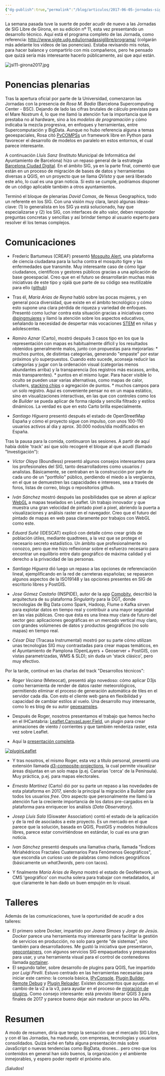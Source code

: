 ```yaml
---
{"dg-publish":true,"permalink":"/blog/articulos/2017-06-05-jornadas-sig-libre-girona-2017/jornadas-sig-libre-girona/","title":"Jornadas SIG Libre Girona"}
---
```



La semana pasada tuve la suerte de poder acudir de nuevo a las Jornadas de SIG Libre de Girona, en su edición nº 11, esta vez presentando un desarrollo técnico. Aquí está el programa completo de las Jornada, como referencia: http://www.sigte.udg.edu/jornadassiglibre/programa/ (colgarán más adelante los vídeos de las ponencias). Estaba revisando mis notas, para hacer balance y compartirlo con mis compañeros, pero he pensado que quizá sería más interesante hacerlo públicamente, así que aquí están.

![jsl11-girona2017.jpg](/img/user/Blog/Articulos/2017-06-05-jornadas-sig-libre-girona-2017/media/jsl11-girona2017.jpg)
# Ponencias plenarias

Tras la apertura oficial por parte de la Universidad, comenzaron las Jornadas con la presencia de _Rosa M. Badia_ (Barcelona Supercomputing Center - BSC). Dejando de lado las cifras brutales de cálculo previstas para el Mare Nostrum 4, lo que me llamó la atención fue la importancia que le prestaba no al hardware, sino a los _modelos de programación_ y cómo indicaba la mezcla progresiva, en enfoques y herramientas, entre Supercomputación y BigData. Aunque no hubo referencia alguna a temas geoespaciales, Rosa citó [PyCOMPSs](https://pypi.python.org/pypi/pycompss) un framework libre en Python para favorecer el desarrollo de modelos en paralelo en estos entornos, el cual parece interesante.

A continuación _Lluís Sanz_ (Instituto Municipal de Informática del Ayuntamiento de Barcelona) hizo un repaso general de la estrategia [Barcelona Ciudad Digital](http://ajuntament.barcelona.cat/estrategiadigital/es). En el ámbito SIG, ya en la parte final, comentó que están en un proceso de migración de bases de datos y herramientas diversas a QGIS, en un proyecto que se llama _QVista_ y que será liberado este año, lo cual es una gran noticia. Si esto se cumple, podríamos disponer de un código aplicable también a otros ayuntamientos.

Terminó el bloque de plenarias _David Comas_, de Nexus Geographics, todo un referente en los SIG. Con una visión muy clara, lanzó algunas ideas-clave: (1) lo generalista en los SIG ya está solucionado, hay que especializarse y (2) los SIG, con interfaces de alto valor, deben responder preguntas concretas y sencillas y así brindar tiempo al usuario experto para resolver él los temas complejos.

# Comunicaciones

- Frederic Bartumeus (CREAF) presentó [Mosquito Alert](http://www.mosquitoalert.com/), una plataforma de ciencia ciudadana para la lucha contra el mosquito tigre y las enfermedades que transmite. Muy interesante caso de cómo ligar ciudadanos, científicos y gestores públicos gracias a una aplicación de base geoespacial. Creo que en el futuro se desarrollarán muchas más iniciativas de este tipo y ojalá que parte de su código sea reutilizable para ello ([github](https://github.com/MoveLab))

- Tras él, _María Arias de Reyna_ habló sobre las pocas mujeres, y en general poca diversidad, que existe en el ámbito tecnológico y cómo esto supone una clara pérdida de riqueza y variedad de enfoques. Presentó como luchar contra esta situación gracias a iniciativas como [@pingmujeres](https://twitter.com/pingmujeres?lang=es) y llamó la atención sobre los aspectos educativos, señalando la necesidad de despertar más vocaciones [STEM](https://es.wikipedia.org/wiki/Educaci%C3%B3n_STEM) en niñas y adolescentes.

- _Ramiro Aznar_ (Carto), mostró después 3 casos tipo en los que la representación con mapas es habitualmente difícil y los resultados obtenidos generalmente malos, junto con propuestas para mejorarlas: \* muchos puntos, de distintas categorías, generando "empaste" por estar próximos y/o superpuestos. Cuando esto sucede, aconseja reducir las categorías y jugar con la ordenación visual (categorías menos abundantes arriba) y la transparencia (los registros más escasos, arriba, más transparentes). \* puntos en el mismo lugar. Para hacer visible lo oculto se pueden usar varias alternativas, como mapas de calor, clusters, [stacking chips](https://carto.com/blog/stacking-chips-a-map-hack) o agregación de puntos. \* muchos campos para un solo registro. Aquí es conveniente pensar no en un mapa estático, sino en visualizaciones interactivas, en las que con controles como los de _Builder_ se pueda aplicar de forma rápida y sencilla filtrado y estilos dinámicos. La verdad es que en esto Carto brilla especialmente.

- _Santiago Higuera_ presentó después el estado de OpenStreetMap España y cómo el proyecto sigue con impulso, con unos 100-110 usuarios activos al día y aprox. 30.000 nodos/día modificados en España.

Tras la pausa para la comida, continuaron las sesiones. A partir de aquí había doble 'track' así que sólo recogeré el bloque al que acudí (llamado "Investigación"):

- _Víctor Olaya_ (Boundless) presentó algunos consejos interesantes para los profesionales del SIG, tanto desarrolladores como usuarios / analistas. Básicamente, se centraban en la construcción por parte de cada uno de un "portfolio" público, perdiendo el miedo a la vergüenza, en el que se demuestren las capacidades e intereses, sea a través de foros, listas de correo, blogs o repositorios github.

- _Iván Sánchez_ mostró después las posibilidades que se abren al aplicar [WebGL](https://gitlab.com/IvanSanchez/Leaflet.TileLayer.GL) a mapas teselados en Leaflet. Un trabajo innovador y que muestra una gran velocidad de pintado pixel a pixel, abriendo la puerta a visualizaciones y análisis raster en el navegador. Creo que el futuro del pintado de mapas en web pasa claramente por trabajos con WebGL como este.

- _Eduard Suñé_ (IDESCAT) explicó con detalle cómo crear grids de población útiles, mediante quadtrees, a la vez que se protege el necesario secreto estadístico. Un ámbito que profesionalmente no conozco, pero que me hizo reflexionar sobre el esfuerzo necesario para encontrar un equilibrio entre dato geográfico de máxima calidad y el derecho a la privacidad de las personas.

- _Santiago Higuera_ dió luego un repaso a las opciones de referenciación lineal, ejemplificando en la red de carreteras españolas; se repasaron algunos aspectos de la ISO19148 y las opciones presentes en SIG de escritorio libres y PostGIS.

- _Jose Gómez Castaño_ (INSPIDE), autor de la app [Comobity](https://play.google.com/store/apps/details?id=com.inspide.comobity&hl=es), describió la arquitectura de su plataforma _Singularity_ para la DGT, donde tecnologías de Big Data como Spark, Hadoop, Flume o Kafka sirven para explotar datos en tiempo real y contribuir a una mayor seguridad en las vías públicas. Creo que ésta es una línea muy clara de futuro del sector geo: aplicaciones geográficas en un mercado vertical muy claro, con grandes volúmenes de datos y productos geográficos (no solo mapas) en tiempo real.

- _César Díaz_ (Tracasa Instrumental) mostró por su parte cómo utilizan unas tecnologías SIG muy contrastadas para crear mapas temáticos, en el Ayuntamiento de Pamplona (OpenLayers + Geoserver + PostGIS, con vistas parametrizadas, WMS & SLD); sin duda un 'stack clásico', pero muy efectivo.

Por la tarde, continué en las charlas del track "Desarrollos técnicos":

- _Roger Veciana_ (Meteocat), presentó algo novedoso: cómo aplicar D3js como herramienta de render de datos raster meteorológicos, permitiendo eliminar el proceso de generación automática de tiles en el servidor cada día. Con esto el cliente web gana en flexibilidad y capacidad de cambiar estilos al vuelo. Una desarrollo muy interesante, como lo es blog de su autor [geoexamples](http://geoexamples.com).

- Después de Roger, nosotros presentamos el trabajo que hemos hecho en el IHCantabria: [Leaflet.CanvasLayer.Field](https://github.com/IHCantabria/Leaflet.CanvasLayer.Field/), un plugin para crear animaciones de viento / corrientes y que también renderiza raster, esta vez sobre Leaflet.

- Aquí la [presentación completa](https://victorvelarde.github.io/presentacion-jsl11/).

[![pluginLeaflet](Me/Blog/2017-06-05-jornadas-sig-libre-girona-2017/images/pluginleaflet1.png)](http://victorvelarde.github.io/presentacion-jsl11)

- Y tras nosotros, el mismo Roger, esta vez a título personal, presentó una extensión llamada [d3-composite-projections](https://github.com/rveciana/d3-composite-projections), la cual permite visualizar áreas disjuntas en un solo mapa (p.ej. Canarias 'cerca' de la Península). Muy práctica, p.ej. para mapas electorales.

- _Ernesto Martínez_ (Carto) dió por su parte un repaso a las novedades de esta plataforma en 2017, siendo la principal la migración a Builder para todos los usuarios _free_. Otro aspecto que personalmente me llamó la atención fue la creciente importancia de los datos pre-cargados en la plataforma para enriquecer los análisis (_Data Observatory_).

- _Josep Lluís Sala_ (Giswater Association) contó el estado de la aplicación y de la red de asociados a este proyecto. Es un mercado en el que parece que la solución, basada en QGIS, PostGIS y modelos hidráulicos libres, parece estar convirtiéndose en estándar, lo cual es una gran noticia.

- _Ivan Sánchez_ presentó después una llamativa charla, llamada "Índices Miriahédricos Fractales Cuaternarios Para Fenómenos Geográficos", que escondía un curioso uso de palabras como índices geográficos (básicamente un _what3words_, pero con tacos).

- Y finalmente _María Arias de Reyna_ mostró el estado de GeoNetwork, un CMS 'geográfico' con mucha solera para trabajar con metadatados, al que claramente le han dado un buen empujón en lo visual.

# Talleres

Además de las comunicaciones, tuve la oportunidad de acudir a dos talleres:

- El primero sobre Docker, impartido por _Joana Simoes_ y _Jorge de Jesús_. _Docker_ parece una herramienta muy interesante para facilitar la gestión de servicios en producción, no solo para gente "de sistemas", sino también para desarrolladores. Me gustó la iniciativa que presentaron, [geocontainers](https://hub.docker.com/u/geocontainers/), con algunos servicios SIG empaquetados y preparados para usar, y una herramienta visual para el control de contenedores llamada [portainer](http://portainer.io/).
- El segundo taller, sobre desarrollo de plugins para QGIS, fue impartido por _Luigi Pirelli_. Estuvo centrado en las herramientas necesarias para iniciar este camino: la consola básica, [IPyConsole](https://github.com/elpaso/qgis-ipythonconsole), [Plugin Builder](https://github.com/g-sherman/Qgis-Plugin-Builder), [Remote Debug](https://github.com/sourcepole/qgis-remote-debug) y [Plugin Reloader](https://github.com/borysiasty/plugin_reloader). Existen documentos que ayudan en el cambio de la v2 a la v3, para ayudar en el proceso de [migración de plugins](http://slides.com/luigipirelli/desdarrolloplugindeqgis-xi-girona#/18). Como consejo interesante: está previsto liberar QGIS 3 para finales de 2017 y parece bueno dejar aún madurar un poco las APIs.
    

# Resumen

A modo de resumen, diría que tengo la sensación que el mercado SIG Libre, y con él las Jornadas, ha madurado, con empresas, tecnologías y usuarios consolidados. Quizá eché en falta alguna presentación más sobre JavaScript o nuevas tendencias como BigData, drones... pero creo que los contenidos en general han sido buenos, la organización y el ambiente inmejorables, y espero poder repetir el próximo año.

¡Saludos!
